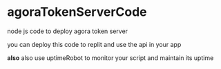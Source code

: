# agoraTokenServerCode
node js code to deploy agora token server

you can deploy this code to replit and use the api in your app
 
 **also**
 also use uptimeRobot to monitor your script and maintain its uptime
